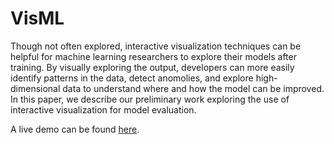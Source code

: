 # VisML

Though not often explored, interactive visualization techniques can be helpful for machine learning researchers to explore their models after training. By visually exploring the output, developers can more easily identify patterns in the data, detect anomolies, and explore high-dimensional data to understand where and how the model can be improved.  In this paper, we describe our preliminary work exploring the use of interactive visualization for model evaluation. 

A live demo can be found [here](http://NYU-CS6313-Projects.github.io/sp2015-group11/).

